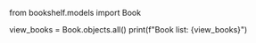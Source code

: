 from bookshelf.models import Book

view_books = Book.objects.all()
print(f"Book list: {view_books}")
